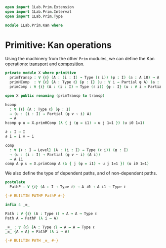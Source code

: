 ```agda
open import 1Lab.Prim.Extension
open import 1Lab.Prim.Interval
open import 1Lab.Prim.Type

module 1Lab.Prim.Kan where
```

# Primitive: Kan operations

Using the machinery from the other `Prim` modules, we can define the Kan
operations: [transport] and [composition].

[transport]: 1Lab.Path.html#transport
[composition]: 1Lab.Path.html#composition

```agda
private module X where primitive
  primTransp : ∀ {ℓ} (A : (i : I) → Type (ℓ i)) (φ : I) (a : A i0) → A i1
  primHComp  : ∀ {ℓ} {A : Type ℓ} {φ : I} (u : ∀ i → Partial φ A) (a : A) → A
  primComp : ∀ {ℓ} (A : (i : I) → Type (ℓ i)) {φ : I} (u : ∀ i → Partial φ (A i)) (a : A i0) → A i1

open X public renaming (primTransp to transp)

hcomp
  : ∀ {ℓ} {A : Type ℓ} (φ : I)
  → (u : (i : I) → Partial (φ ∨ ~ i) A)
  → A
hcomp φ u = X.primHComp (λ { j (φ = i1) → u j 1=1 }) (u i0 1=1)

∂ : I → I
∂ i = i ∨ ~ i

comp
  : ∀ {ℓ : I → Level} (A : (i : I) → Type (ℓ i)) (φ : I)
  → (u : (i : I) → Partial (φ ∨ ~ i) (A i))
  → A i1
comp A φ u = X.primComp A (λ { j (φ = i1) → u j 1=1 }) (u i0 1=1)
```

We also define the type of dependent paths, and of non-dependent paths.

```agda
postulate
  PathP : ∀ {ℓ} (A : I → Type ℓ) → A i0 → A i1 → Type ℓ

{-# BUILTIN PATHP PathP #-}

infix 4 _≡_

Path : ∀ {ℓ} (A : Type ℓ) → A → A → Type ℓ
Path A = PathP (λ i → A)

_≡_ : ∀ {ℓ} {A : Type ℓ} → A → A → Type ℓ
_≡_ {A = A} = PathP (λ i → A)

{-# BUILTIN PATH _≡_ #-}
```
